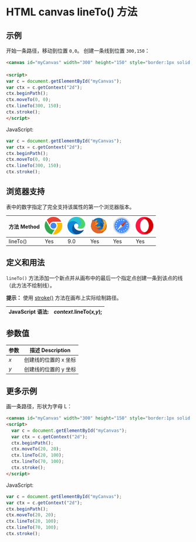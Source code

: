HTML canvas lineTo() 方法
===

## 示例

开始一条路径，移动到位置 `0,0`。 创建一条线到位置 `300,150`：

```html idoc:preview:iframe
<canvas id="myCanvas" width="300" height="150" style="border:1px solid #d3d3d3;">您的浏览器不支持 HTML5 canvas 标签。</canvas>

<script>
var c = document.getElementById("myCanvas");
var ctx = c.getContext("2d");
ctx.beginPath();
ctx.moveTo(0, 0);
ctx.lineTo(300, 150);
ctx.stroke();
</script>
```

JavaScript:

```js
var c = document.getElementById("myCanvas");
var ctx = c.getContext("2d");
ctx.beginPath();
ctx.moveTo(0, 0);
ctx.lineTo(300, 150);
ctx.stroke();
```

## 浏览器支持

表中的数字指定了完全支持该属性的第一个浏览器版本。

| 方法 Method | ![chrome][1] | ![edge][2] | ![firefox][3] | ![safari][4] | ![opera][5] |
| ------- | --- | --- | --- | --- | --- |
| lineTo() | Yes | 9.0 | Yes | Yes | Yes |
<!--rehype:style=width: 100%; display: inline-table;-->

## 定义和用法

`lineTo()` 方法添加一个新点并从画布中的最后一个指定点创建一条到该点的线（此方法不绘制线）。

**提示：** 使用 [stroke()](canvas_stroke.md) 方法在画布上实际绘制路径。

| JavaScript 语法: | *context*.lineTo(*x,y*); |
| --------- | --------- |
<!--rehype:style=width: 100%; display: inline-table;-->

## 参数值

| 参数 | 描述 Description |
| ----- | ----- |
| *x*       | 创建线的位置的 x 坐标 |
| *y*       | 创建线的位置的 y 坐标 |
<!--rehype:style=width: 100%; display: inline-table;-->

## 更多示例


画一条路径，形状为字母 L：

```html idoc:preview:iframe
<canvas id="myCanvas" width="300" height="150" style="border:1px solid #d3d3d3;">您的浏览器不支持 HTML5 canvas 标签。</canvas>
<script>
  var c = document.getElementById("myCanvas");
  var ctx = c.getContext("2d");
  ctx.beginPath();
  ctx.moveTo(20, 20);
  ctx.lineTo(20, 100);
  ctx.lineTo(70, 100);
  ctx.stroke();
</script>
```

JavaScript:

```js
var c = document.getElementById("myCanvas");
var ctx = c.getContext("2d");
ctx.beginPath();
ctx.moveTo(20, 20);
ctx.lineTo(20, 100);
ctx.lineTo(70, 100);
ctx.stroke();
```


[1]: ../assets/chrome.svg
[2]: ../assets/edge.svg
[3]: ../assets/firefox.svg
[4]: ../assets/safari.svg
[5]: ../assets/opera.svg